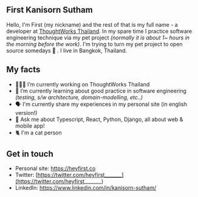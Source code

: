 ## First Kanisorn Sutham
Hello, I'm First (my nickname) and the rest of that is my full name - a developer at [ThoughtWorks Thailand](https://thoughtworks.com). In my spare time I practice software engineering technique via my pet project _(normally it is about 1~ hours in the morning before the work)_. I'm trying to turn my pet project to open source somedays 🚀 . I live in Bangkok, Thailand.

<!--
## Latest writing
🔪 [Web Application Checklist - How I built a Product from Scratch](https://heyfirst.co/)
-->

## My facts
- 👨🏻‍💻 I’m currently working on ThoughtWorks Thailand
- 🌱 I’m currently learning about good practice in software engineering _(testing, s/w architecture, domain-modelling, etc..)_
- 🗣 I'm currently share my experiences in my personal site (in english version!)
- 💬 Ask me about Typescript, React, Python, Django, all about web & mobile app!
- 🐈 I'm a cat person

## Get in touch
- Personal site: https://heyfirst.co
- Twitter: [https://twitter.com/heyfirst_______](https://twitter.com/heyfirst_______)
- LinkedIn: https://www.linkedin.com/in/kanisorn-sutham/
